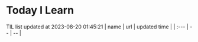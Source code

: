# Today I Learn 
TIL list updated at 2023-08-20 01:45:21
| name | url | updated time |
| :--- | -- | -- |
